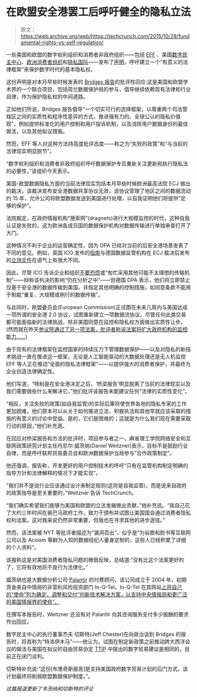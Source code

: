 # 在欧盟安全港罢工后呼吁健全的隐私立法 

> 原文：<https://web.archive.org/web/https://techcrunch.com/2015/10/28/fundamental-rights-vs-self-regulation/>

一些美国和欧盟的数字权利组织和消费者非政府组织——包括 [EFF](https://web.archive.org/web/20221217071941/https://www.eff.org/) 、美国[数字民主中心](https://web.archive.org/web/20221217071941/https://www.democraticmedia.org/)、[欧洲消费者组织](https://web.archive.org/web/20221217071941/http://www.beuc.eu/)和[隐私国际](https://web.archive.org/web/20221217071941/https://privacyinternational.org/node/660)——发布了[声明](https://web.archive.org/web/20221217071941/http://thepublicvoice.org/NGO-FRF-Statement-ICDPPC37.pdf)，呼吁建立一个“有意义的法律框架”来保护数字时代的基本隐私权。

这份声明是对本月早些时候发表的 [Bridges 报告](https://web.archive.org/web/20221217071941/https://privacybridges.mit.edu/)的批评性回应:这是美国和欧盟学术界的一个联合项目，包括荷兰数据保护局的参与，倡导继续依赖现有法律和行业自律，作为保护隐私权的中间道路。

正如他们所说，Bridges 报告倡导“一个切实可行的选择框架，以尊重两个司法管辖区之间的实质性和程序性差异的方式，推进强有力的、全球公认的隐私价值观”，例如提供标准化的用户控制和用户投诉机制，以及消除用户数据身份的最佳做法，以及其他拟议措施。

然而，EFF 等人对这种方法持高度批评态度——称之为“失败的政策”和“与当前的法律现实明显脱节”。

“数字权利组织和消费者非政府组织呼吁数据保护专员重新关注更新和执行隐私法的必要性，”该组织今天表示。

美国-欧盟数据隐私方面的当前法律现实包括本月早些时候欧洲最高法院 ECJ 做出的裁决，该裁决宣布安全港数据共享协议无效，该协议管理了地区之间的数据流动约 15 年，允许公司将欧盟数据发送到美国进行处理，以自我证明他们将提供“足够的保护”。

法院裁定，在政府情报机构“搜索网”(dragnets)进行大规模监控的时代，这种自我认证是失败的，这为欧洲各成员国的数据保护机构对数据传输进行单独审查打开了大门。

这种情况不利于企业的运营确定性，因为 DPA 已经对当前的后安全港场景发表了不同的意见。例如，英国 ICO 发布的[指南](https://web.archive.org/web/20221217071941/https://iconewsblog.wordpress.com/2015/10/27/the-us-safe-harbor-breached-but-perhaps-not-destroyed/)与德国数据监管机构在 ECJ 裁决后发布的[立场文件](https://web.archive.org/web/20221217071941/https://www.datenschutz.hessen.de/ft-europa.htm#entry4521)在语气上有很大不同。

因此，尽管 ICO 告诉企业和组织[不要恐慌](https://web.archive.org/web/20221217071941/http://www.bbc.com/news/technology-34646146)或“匆忙采用其他可能不太理想的传输机制”——辩称该判决的影响“仍在分析之中”——但德国 DPA 表示，他们将立即禁止仅基于安全港的数据传输到美国，并指定其他明确的控制措施，如同意条款不能用于制裁“重复、大规模或例行的数据传输”。

与此同时，欧盟委员会(European Commission)正试图在未来几周内与美国达成一项所谓的安全港 2.0 协议，试图重新建立一项数据流协议。尽管任何此类交易都可能面临新的法律挑战，除非美国同意在监控和隐私权方面做出实质性让步。(然而就在昨天[参议院通过了另一项法案，批评者称该法案将扩大政府机构的监控能力……)](https://web.archive.org/web/20221217071941/https://techcrunch.com/2015/10/27/senate-passes-cybersecurity-threat-sharing-bill-that-tech-hates/)

由于现有的法律框架在监控国家的持续压力下管理数据保护——以及对隐私的新技术挑战一直在推进这一框架，无论是人工智能驱动的大数据处理还是无人机监控 EFF 等人正在推动“全面的隐私法律框架”——以提供强大的消费者保护，并最终为企业创造法律确定性。

他们写道，“特别是在安全港决定之后，‘桥梁报告’明显脱离了当前的法律现实以及我们需要做些什么来解决它，”他们批评该报告未能建议任何“法律的实质性变化”。

“相反，关注失败的政策(如自我监管)的实际后果将使世界各地的隐私专家的工作更加困难，他们原本可以从关于如何推进立法、积极执法和其他早就应该采取的措施的有意义的讨论中受益。是的，它们是困难的；这就是为什么我们现在需要采取行动的原因，”他们补充道。

在回应对桥梁报告和方法的批评时，项目参与者之一、麻省理工学院网络安全和互联网政策研究计划主任丹尼尔·威茨纳(Daniel Weitzner)表示，目标不是鼓励行业自律，而是呼吁联邦贸易委员会和欧洲数据保护当局参与“合作政策制定”。

他还强调，报告称，开发更好的用户控制技术的呼吁“只有在监管机构制定明确的指导方针和法律解释的情况下才能实现”。

“我们并不是说行业应该通过设计来制定规则(这将是自我监管)，而是说来自政府的政策指导是至关重要的，”Weitzner 告诉 TechCrunch。

“我们确实希望我们能够为美国和欧盟的立法发展做出贡献，”他补充说。“我自己花了大约三年时间在奥巴马政府工作，致力于颁布并试图让美国国会通过消费者隐私权利法案。这对我来说仍然非常重要，但我也在寻求其他的进步途径。”

然而，该法案被 NYT 等批评者描述为“漏洞百出”，似乎是“为谷歌和脸书等互联网公司以及 Acxiom 等鲜为人知的数据经纪人量身定制的，这些人已经积累了详细的个人资料”。

该报称这是对美国消费者隐私问题的微弱反映，总结道:“没有比这个法案更好的了，它将有效地将不良行为法律化。”

威茨纳也是大数据分析公司 [Palantir](https://web.archive.org/web/20221217071941/https://www.crunchbase.com/organization/palantir-technologies) 的付费顾问，该公司成立于 2004 年，初期资金来自中情局的非营利风险投资部门 In-Q-Tel。In-Q-Tel 在其网站[上将自己的“使命”列为确定、调整和交付“创新技术解决方案，以支持中央情报局和更广泛的美国情报界的使命”。](https://web.archive.org/web/20221217071941/https://www.iqt.org/)

在撰写本报告时，Weitzner 还没有对 Palantir 向其咨询服务支付多少报酬的要求作出回应。

数字民主中心的执行董事杰夫·切斯特(Jeff Chester)在向政治谈到 Bridges 的报告时，将其称为“特洛伊木马”——他认为，试图在制定新政策之前推动跨大西洋会议的做法与美国在拟议的自由贸易协定 [TTIP](https://web.archive.org/web/20221217071941/https://en.wikipedia.org/wiki/Transatlantic_Trade_and_Investment_Partnership) 中提出的数字贸易建议是相同的，目前正在闭门谈判。

切斯特补充说:“这份[布里奇斯报告]是支持美国政府数字贸易计划的后门方式，该计划最终将削弱欧盟数据保护制度。”。

*这篇报道更新了韦茨纳和切斯特的评论*
